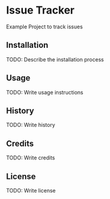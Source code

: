 # Issue Tracker

Example Project to track issues


## Installation

TODO: Describe the installation process

## Usage

TODO: Write usage instructions



## History

TODO: Write history

## Credits

TODO: Write credits

## License

TODO: Write license